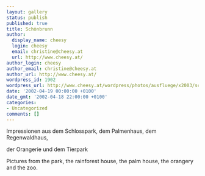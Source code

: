 ```yaml
---
layout: gallery
status: publish
published: true
title: Schönbrunn
author:
  display_name: cheesy
  login: cheesy
  email: christine@cheesy.at
  url: http://www.cheesy.at/
author_login: cheesy
author_email: christine@cheesy.at
author_url: http://www.cheesy.at/
wordpress_id: 1902
wordpress_url: http://www.cheesy.at/wordpress/photos/ausfluege/x2003/schoenbrunn/
date: '2002-04-19 00:00:00 +0100'
date_gmt: '2002-04-18 22:00:00 +0100'
categories:
- Uncategorized
comments: []
---
```

<!--:de-->Impressionen aus dem Schlosspark, dem Palmenhaus, dem Regenwaldhaus,
der Orangerie und dem Tierpark
<!--:--><!--:en-->Pictures from the park, the rainforest house, the palm house, the orangery and the zoo.
<!--:-->
